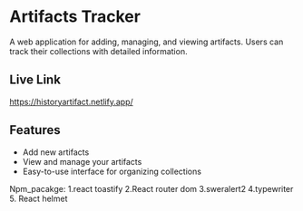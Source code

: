 






  # Artifacts Tracker

A web application for adding, managing, and viewing artifacts. Users can track their collections with detailed information.

## Live Link
https://historyartifact.netlify.app/

## Features
- Add new artifacts
- View and manage your artifacts
- Easy-to-use interface for organizing collections

Npm_pacakge: 
  1.react toastify
  2.React router dom
  3.sweralert2
  4.typewriter
  5. React helmet

